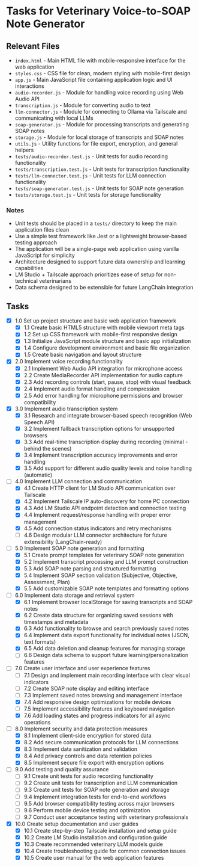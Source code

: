 # Tasks for Veterinary Voice-to-SOAP Note Generator

## Relevant Files

- `index.html` - Main HTML file with mobile-responsive interface for the web application
- `styles.css` - CSS file for clean, modern styling with mobile-first design
- `app.js` - Main JavaScript file containing application logic and UI interactions
- `audio-recorder.js` - Module for handling voice recording using Web Audio API
- `transcription.js` - Module for converting audio to text
- `llm-connector.js` - Module for connecting to Ollama via Tailscale and communicating with local LLMs
- `soap-generator.js` - Module for processing transcripts and generating SOAP notes
- `storage.js` - Module for local storage of transcripts and SOAP notes
- `utils.js` - Utility functions for file export, encryption, and general helpers
- `tests/audio-recorder.test.js` - Unit tests for audio recording functionality
- `tests/transcription.test.js` - Unit tests for transcription functionality
- `tests/llm-connector.test.js` - Unit tests for LLM connection functionality
- `tests/soap-generator.test.js` - Unit tests for SOAP note generation
- `tests/storage.test.js` - Unit tests for storage functionality

### Notes

- Unit tests should be placed in a `tests/` directory to keep the main application files clean
- Use a simple test framework like Jest or a lightweight browser-based testing approach
- The application will be a single-page web application using vanilla JavaScript for simplicity
- Architecture designed to support future data ownership and learning capabilities
- LM Studio + Tailscale approach prioritizes ease of setup for non-technical veterinarians
- Data schema designed to be extensible for future LangChain integration

## Tasks

- [x] 1.0 Set up project structure and basic web application framework
  - [x] 1.1 Create basic HTML5 structure with mobile viewport meta tags
  - [x] 1.2 Set up CSS framework with mobile-first responsive design
  - [x] 1.3 Initialize JavaScript module structure and basic app initialization
  - [x] 1.4 Configure development environment and basic file organization
  - [x] 1.5 Create basic navigation and layout structure

- [x] 2.0 Implement voice recording functionality
  - [x] 2.1 Implement Web Audio API integration for microphone access
  - [x] 2.2 Create MediaRecorder API implementation for audio capture
  - [x] 2.3 Add recording controls (start, pause, stop) with visual feedback
  - [x] 2.4 Implement audio format handling and compression
  - [x] 2.5 Add error handling for microphone permissions and browser compatibility

- [x] 3.0 Implement audio transcription system
  - [x] 3.1 Research and integrate browser-based speech recognition (Web Speech API)
  - [x] 3.2 Implement fallback transcription options for unsupported browsers
  - [x] 3.3 Add real-time transcription display during recording (minimal - behind the scenes)
  - [x] 3.4 Implement transcription accuracy improvements and error handling
  - [x] 3.5 Add support for different audio quality levels and noise handling (automatic)

- [ ] 4.0 Implement LLM connection and communication
  - [x] 4.1 Create HTTP client for LM Studio API communication over Tailscale
  - [x] 4.2 Implement Tailscale IP auto-discovery for home PC connection
  - [x] 4.3 Add LM Studio API endpoint detection and connection testing
  - [x] 4.4 Implement request/response handling with proper error management
  - [x] 4.5 Add connection status indicators and retry mechanisms
  - [ ] 4.6 Design modular LLM connector architecture for future extensibility (LangChain-ready)

- [ ] 5.0 Implement SOAP note generation and formatting
  - [x] 5.1 Create prompt templates for veterinary SOAP note generation
  - [x] 5.2 Implement transcript processing and LLM prompt construction
  - [x] 5.3 Add SOAP note parsing and structured formatting
  - [x] 5.4 Implement SOAP section validation (Subjective, Objective, Assessment, Plan)
  - [x] 5.5 Add customizable SOAP note templates and formatting options

- [ ] 6.0 Implement data storage and retrieval system
  - [x] 6.1 Implement browser localStorage for saving transcripts and SOAP notes
  - [x] 6.2 Create data structure for organizing saved sessions with timestamps and metadata
  - [x] 6.3 Add functionality to browse and search previously saved notes
  - [x] 6.4 Implement data export functionality for individual notes (JSON, text formats)
  - [x] 6.5 Add data deletion and cleanup features for managing storage
  - [ ] 6.6 Design data schema to support future learning/personalization features

- [ ] 7.0 Create user interface and user experience features
  - [ ] 7.1 Design and implement main recording interface with clear visual indicators
  - [ ] 7.2 Create SOAP note display and editing interface
  - [ ] 7.3 Implement saved notes browsing and management interface
  - [x] 7.4 Add responsive design optimizations for mobile devices
  - [ ] 7.5 Implement accessibility features and keyboard navigation
  - [x] 7.6 Add loading states and progress indicators for all async operations

- [ ] 8.0 Implement security and data protection measures
  - [x] 8.1 Implement client-side encryption for stored data
  - [x] 8.2 Add secure communication protocols for LLM connections
  - [x] 8.3 Implement data sanitization and validation
  - [x] 8.4 Add privacy controls and data retention policies
  - [x] 8.5 Implement secure file export with encryption options

- [ ] 9.0 Add testing and quality assurance
  - [ ] 9.1 Create unit tests for audio recording functionality
  - [ ] 9.2 Create unit tests for transcription and LLM communication
  - [ ] 9.3 Create unit tests for SOAP note generation and storage
  - [ ] 9.4 Implement integration tests for end-to-end workflows
  - [ ] 9.5 Add browser compatibility testing across major browsers
  - [ ] 9.6 Perform mobile device testing and optimization
  - [ ] 9.7 Conduct user acceptance testing with veterinary professionals

- [x] 10.0 Create setup documentation and user guides
  - [x] 10.1 Create step-by-step Tailscale installation and setup guide
  - [x] 10.2 Create LM Studio installation and configuration guide
  - [x] 10.3 Create recommended veterinary LLM models guide
  - [x] 10.4 Create troubleshooting guide for common connection issues
  - [x] 10.5 Create user manual for the web application features

